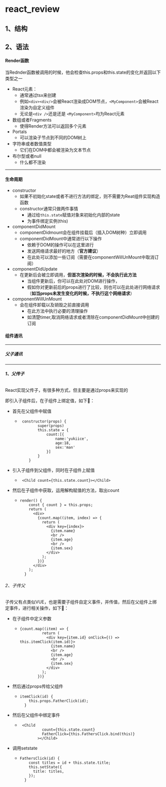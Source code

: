 # react_review



## 1、结构





## 2、语法

#### Render函数

当Rednder函数被调用的时候，他会检查this.props和this.state的变化并返回以下类型之一

- React元素：
  - 通常通过tsx来创建
  - 例如`<div><div/>`会被React渲染成DOM节点，`<MyComponent>`会被React渲染为自定义组件
  - 无论是`<div />`还是还是 `<MyComponent>`均为React元素
- 数组或者Fragments 
  - 使得Render方法可以返回多个元素
- Portals
  - 可以渲染子节点到不同的DOM树上
- 字符串或者数值类型
  - 它们在DOM中都会被渲染为文本节点
- 布尔型或者null
  - 什么都不渲染

---

#### 生命周期

- constructor
  - 如果不初始化state或者不进行方法的绑定，则不需要为Reat组件实现构造函数
  - constructor通常只做两件事情
    - 通过给`this.state`赋值对象来初始化内部的state
    - 为事件绑定实例(this)
- componentDidMount
  - componentDidmount会在组件挂载后（插入DOM树种）立即调用
  - componentDidMount中通常进行以下操作
    - 依赖于DOM的操作可以在这里进行
    - 发送网络请求最好的地方（**官方建议**）
    - 在此处可以添加一些订阅（需要在componentWillUnMount中取消订阅）
- componentDidUpdate
  - 在更新后会被立即调用，**但首次渲染的时候，不会执行此方法**
    - 当组件更新后，你可以在此处对DOM进行操作，
    - 假如你对更新前后的props进行了比较，则也可以在此处进行网络请求（**如当props未发生变化的时候，不执行这个网络请求**）
- componentWillUnMount
  - 会在组件卸载以及销毁之前直接调用
    - 在此方法中执行必要的清理操作
    - 如清楚timer,取消网络请求或者清除在componentDidMount中创建的订阅

#### 组件通讯

---

##### 父子通讯

---

###### **1、父传子**

React实现父传子，有很多种方式，但主要是通过props来实现的

即引入子组件后，在子组件上绑定值，如下🌰：

- 首先在父组件中赋值

  - ```
     constructor(props) {
            super(props)
            this.state = {
                count:[{
                    name:'yukiice',
                    age:18,
                    sex:'man'
                }]
            }
        }
    ```

- 引入子组件到父组件，同时在子组件上赋值

  - ```
     <Child count={this.state.count}></Child>
    ```

- 然后在子组件中获取，运用解构赋值的方法，取出count

  - ```
    render() {
        const { count } = this.props;
        return (
          <div>
            {count.map((item, index) => {
              return (
                <div key={index}>
                  {item.name}
                  <br />
                  {item.age}
                  <br />
                  {item.sex}
                </div>
              );
            })}
          </div>
        );
      }
    ```

###### 2、子传父

子传父有点类似VUE，也是需要子组件自定义事件，并传值，然后在父组件上绑定事件，进行相关操作，如下🌰：

- 在子组件中定义参数

  - ```
    {count.map((item) => {
              return (
                <div key={item.id} onClick={() => this.itemClick(item.id)}>
                  {item.name}
                  <br />
                  {item.age}
                  <br />
                  {item.sex}
                </div>
              );
            })}
    ```

- 然后通过props传给父组件

  - ```
    itemClick(id) {
        this.props.FatherClick(id);
      }
    ```

- 然后在父组件中绑定事件

  - ```
     <Child
              count={this.state.count}
              FatherClick={this.FathersClick.bind(this)}
            ></Child>
    ```

- 调用setstate

  - ```
    FathersClick(id) {
        const titles = id + this.state.title;
        this.setState({
          title: titles,
        });
      }
    ```




